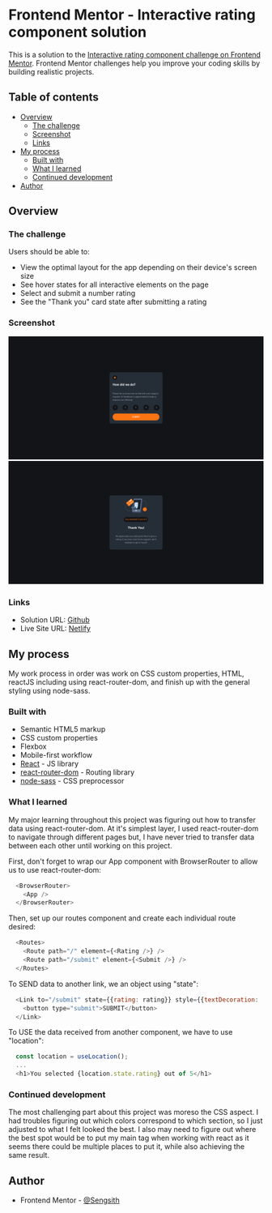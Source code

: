 # Frontend Mentor - Interactive rating component solution

This is a solution to the [Interactive rating component challenge on Frontend Mentor](https://www.frontendmentor.io/challenges/interactive-rating-component-koxpeBUmI). Frontend Mentor challenges help you improve your coding skills by building realistic projects. 

## Table of contents

- [Overview](#overview)
  - [The challenge](#the-challenge)
  - [Screenshot](#screenshot)
  - [Links](#links)
- [My process](#my-process)
  - [Built with](#built-with)
  - [What I learned](#what-i-learned)
  - [Continued development](#continued-development)
- [Author](#author)

## Overview

### The challenge

Users should be able to:

- View the optimal layout for the app depending on their device's screen size
- See hover states for all interactive elements on the page
- Select and submit a number rating
- See the "Thank you" card state after submitting a rating

### Screenshot

![](./screenshot.png)
![](./screenshot2.png)

### Links

- Solution URL: [Github](https://github.com/Sengsith/react-interactive-rating-component)
- Live Site URL: [Netlify](https://sengsith-interactive-rating-component.netlify.app)

## My process

My work process in order was work on CSS custom properties, HTML, reactJS including using react-router-dom, and finish up with the general styling using node-sass.

### Built with

- Semantic HTML5 markup
- CSS custom properties
- Flexbox
- Mobile-first workflow
- [React](https://reactjs.org/) - JS library
- [react-router-dom](https://github.com/remix-run/react-router#readme) - Routing library
- [node-sass](https://github.com/sass/node-sass) - CSS preprocessor

### What I learned

My major learning throughout this project was figuring out how to transfer data using react-router-dom. At it's simplest layer, I used react-router-dom to navigate through different pages but, I have never tried to transfer data between each other until working on this project.

First, don't forget to wrap our App component with BrowserRouter to allow us to use react-router-dom:

```js
  <BrowserRouter>
    <App />
  </BrowserRouter>
```

Then, set up our routes component and create each individual route desired:
```js
  <Routes>
    <Route path="/" element={<Rating />} />
    <Route path="/submit" element={<Submit />} />
  </Routes>
```

To SEND data to another link, we an object using "state": 
```js
  <Link to="/submit" state={{rating: rating}} style={{textDecoration: 'none', color: 'white'}}>
    <button type="submit">SUBMIT</button>
  </Link>
```

To USE the data received from another component, we have to use "location":

```js
  const location = useLocation();
  ...
  <h1>You selected {location.state.rating} out of 5</h1>
```

### Continued development

The most challenging part about this project was moreso the CSS aspect. I had troubles figuring out which colors correspond to which section, so I just adjusted to what I felt looked the best. I also may need to figure out where the best spot would be to put my main tag when working with react as it seems there could be multiple places to put it, while also achieving the same result.

## Author

- Frontend Mentor - [@Sengsith](https://www.frontendmentor.io/profile/Sengsith)